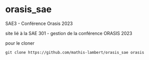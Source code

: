 # orasis_sae

SAE3 - Conférence Orasis 2023

site lié à la SAE 301 - gestion de la conférence ORASIS 2023

pour le cloner

```shell
git clone https://github.com/mathis-lambert/orasis_sae orasis
```
